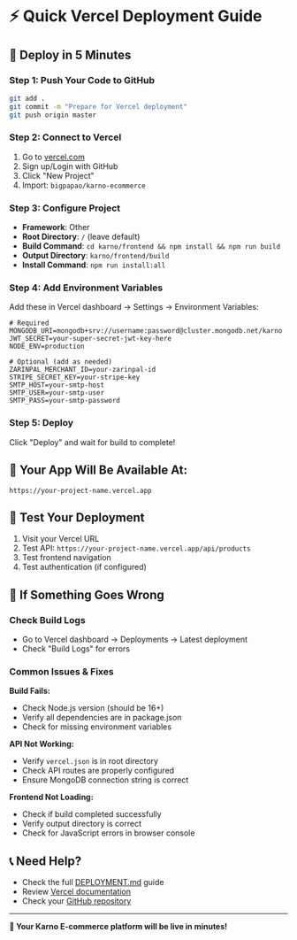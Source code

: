 # ⚡ Quick Vercel Deployment Guide

## 🚀 Deploy in 5 Minutes

### Step 1: Push Your Code to GitHub
```bash
git add .
git commit -m "Prepare for Vercel deployment"
git push origin master
```

### Step 2: Connect to Vercel
1. Go to [vercel.com](https://vercel.com)
2. Sign up/Login with GitHub
3. Click "New Project"
4. Import: `bigpapao/karno-ecommerce`

### Step 3: Configure Project
- **Framework**: Other
- **Root Directory**: `/` (leave default)
- **Build Command**: `cd karno/frontend && npm install && npm run build`
- **Output Directory**: `karno/frontend/build`
- **Install Command**: `npm run install:all`

### Step 4: Add Environment Variables
Add these in Vercel dashboard → Settings → Environment Variables:

```
# Required
MONGODB_URI=mongodb+srv://username:password@cluster.mongodb.net/karno
JWT_SECRET=your-super-secret-jwt-key-here
NODE_ENV=production

# Optional (add as needed)
ZARINPAL_MERCHANT_ID=your-zarinpal-id
STRIPE_SECRET_KEY=your-stripe-key
SMTP_HOST=your-smtp-host
SMTP_USER=your-smtp-user
SMTP_PASS=your-smtp-password
```

### Step 5: Deploy
Click "Deploy" and wait for build to complete!

## 🔗 Your App Will Be Available At:
`https://your-project-name.vercel.app`

## 🧪 Test Your Deployment
1. Visit your Vercel URL
2. Test API: `https://your-project-name.vercel.app/api/products`
3. Test frontend navigation
4. Test authentication (if configured)

## 🚨 If Something Goes Wrong

### Check Build Logs
- Go to Vercel dashboard → Deployments → Latest deployment
- Check "Build Logs" for errors

### Common Issues & Fixes

**Build Fails:**
- Check Node.js version (should be 16+)
- Verify all dependencies are in package.json
- Check for missing environment variables

**API Not Working:**
- Verify `vercel.json` is in root directory
- Check API routes are properly configured
- Ensure MongoDB connection string is correct

**Frontend Not Loading:**
- Check if build completed successfully
- Verify output directory is correct
- Check for JavaScript errors in browser console

## 📞 Need Help?
- Check the full [DEPLOYMENT.md](./DEPLOYMENT.md) guide
- Review [Vercel documentation](https://vercel.com/docs)
- Check your [GitHub repository](https://github.com/bigpapao/karno-ecommerce)

---

**🎉 Your Karno E-commerce platform will be live in minutes!** 
